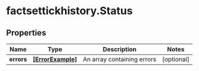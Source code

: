 # factsettickhistory.Status

## Properties

Name | Type | Description | Notes
------------ | ------------- | ------------- | -------------
**errors** | [**[ErrorExample]**](ErrorExample.md) | An array containing errors | [optional] 


